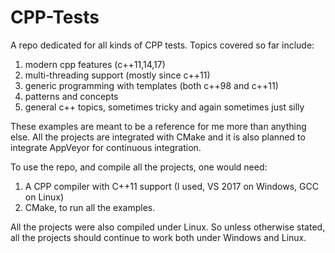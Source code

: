 # CPP-Tests

A repo dedicated for all kinds of CPP tests. Topics covered so far include:
1. modern cpp features (c++11,14,17)
2. multi-threading support (mostly since c++11)
3. generic programming with templates (both c++98 and c++11)
4. patterns and concepts
5. general c++ topics, sometimes tricky and again sometimes just silly

These examples are meant to be a reference for me more than anything else. All the projects are integrated with CMake and it is also planned to integrate AppVeyor for continuous integration. 

To use the repo, and compile all the projects, one would need:
1. A CPP compiler with C++11 support (I used, VS 2017 on Windows, GCC on Linux)
2. CMake, to run all the examples. 

All the projects were also compiled under Linux. So unless otherwise stated, all the projects should continue to work both under Windows and Linux. 


